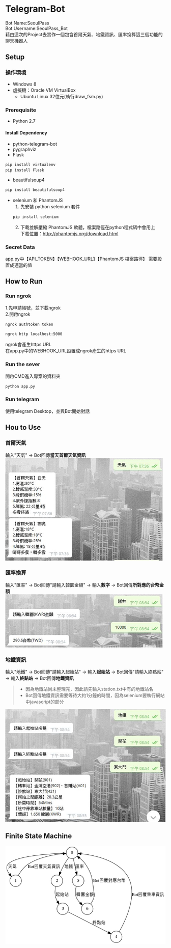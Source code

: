 # Telegram-Bot
Bot Name:SeoulPass<br />
Bot Username:SeoulPass_Bot<br />
藉由這次的Project去實作一個包含首爾天氣、地鐵資訊、匯率換算這三個功能的聊天機器人

## Setup
### 操作環境
* Windows 8<br />
* 虛擬機：Oracle VM VirtualBox<br />
  * Ubuntu Linux 32位元(執行draw_fsm.py)
### Prerequisite
* Python 2.7
#### Install Dependency
* python-telegram-bot
* pygraphviz
* Flask
```sh
pip install virtualenv
pip install Flask 
```
* beautifulsoup4
```sh
pip install beautifulsoup4
```
* selenium 和 PhantomJS
  1.  先安裝 python selenium 套件
  ```sh
  pip install selenium
  ```
  2.  下載並解壓縮 PhantomJS 軟體，檔案路徑在python程式碼中會用上<br />
  下載位置：http://phantomjs.org/download.html
  
### Secret Data
app.py中【API_TOKEN】【WEBHOOK_URL】【PhantomJS 檔案路徑】 需要設置成適當的值

## How to Run
### Run ngrok
1.先申請帳號，並下載ngrok<br />
2.開啟ngrok
```sh
ngrok authtoken token
```
```sh
ngrok http localhost:5000
```
ngrok會產生https URL<br />
在app.py中的WEBHOOK_URL設置成ngrok產生的https URL
### Run the sever
開啟CMD進入專案的資料夾
```sh
python app.py
```
### Run telegram
使用telegram Desktop，並與Bot開始對話

## Hou to Use
### 首爾天氣
輸入"天氣" -> Bot回傳**當天首爾天氣資訊**<br />
![weather](/img/weather.JPG)

### 匯率換算
輸入"匯率" -> Bot回傳"請輸入韓圜金額" -> 輸入**數字** -> Bot回傳**所對應的台幣金額**<br />
![money](/img/money.JPG)

### 地鐵資訊
輸入"地鐵" -> Bot回傳"請輸入起始站" -> 輸入**起始站** -> Bot回傳"請輸入終點站" -> 輸入**終點站** ->  Bot回傳**地鐵資訊**<br />
> * 因為地鐵站尚未整理完，因此請先輸入station.txt中有的地鐵站名
> * Bot回傳地鐵資訊需要等待大約1分鐘的時間，因為selenium要執行網站中javascript的部分

![MRT](/img/MRT.JPG)

## Finite State Machine
![fsm](/img/fsm.png)
